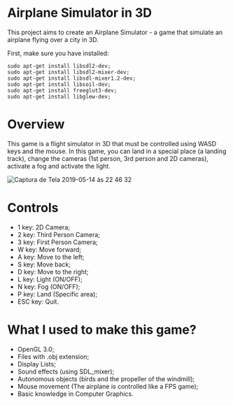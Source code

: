 # Airplane Simulator in 3D
This project aims to create an Airplane Simulator - a game that simulate an airplane flying over a city in 3D.

First, make sure you have installed:
```
sudo apt-get install libsdl2-dev;
sudo apt-get install libsdl2-mixer-dev;
sudo apt-get install libsdl-mixer1.2-dev;
sudo apt-get install libsoil-dev;
sudo apt-get install freeglut3-dev;
sudo apt-get install libglew-dev;
```

# Overview
This game is a flight simulator in 3D that must be controlled using WASD keys and the mouse. In this game, you can land in a special place (a landing track), change the cameras (1st person, 3rd person and 2D cameras), activate a fog and activate the light.

![Captura de Tela 2019-05-14 às 22 46 32](https://user-images.githubusercontent.com/49728258/57743131-479ca480-769a-11e9-8d56-486d16d9a083.png)
# Controls

- 1 key: 2D Camera;
- 2 key: Third Person Camera;
- 3 key: First Person Camera;
- W key: Move forward;
- A key: Move to the left;
- S key: Move back;
- D key: Move to the right;
- L key: Light (ON/OFF);
- N key: Fog (ON/OFF);
- P key: Land (Specific area);
- ESC key: Quit.

# What I used to make this game?

- OpenGL 3.0;
- Files with .obj extension;
- Display Lists;
- Sound effects (using SDL_mixer);
- Autonomous objects (birds and the propeller of the windmill);
- Mouse movement (The airplane is controlled like a FPS game);
- Basic knowledge in Computer Graphics.
